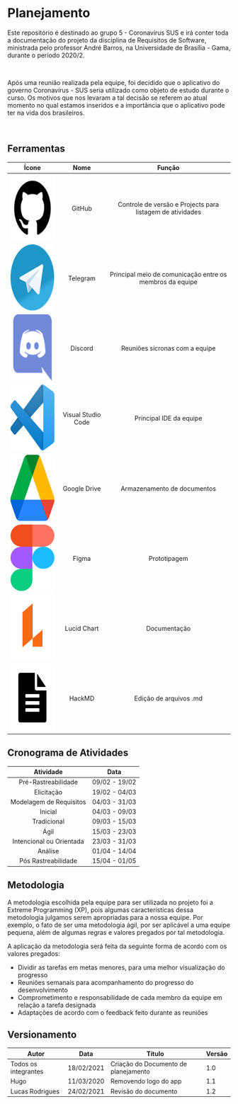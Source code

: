 # Planejamento


Este repositório é destinado ao grupo 5 - Coronavírus SUS e irá conter toda a documentação do projeto da disciplina de Requisitos de Software, ministrada pelo professor André Barros, na Universidade de Brasília - Gama, durante o período 2020/2.

<br>

Após uma reunião realizada pela equipe, foi decidido que o aplicativo do governo Coronavírus - SUS seria utilizado como objeto de estudo durante o curso. Os motivos que nos levaram a tal decisão se referem ao atual momento no qual estamos inseridos e a importância que o aplicativo pode ter na vida dos brasileiros. 

<br>

## Ferramentas

| Ícone | Nome | Função | 
|:--:|:--:|:--:| 
| <img width="150" height="150" src="https://raw.githubusercontent.com/Requisitos-de-Software/2020.2-Coronavirus-SUS/devel/docs/assets/icons/github.png"> | GitHub | Controle de versão e Projects para listagem de atividades | 
| <img width="150" height="150" src="https://raw.githubusercontent.com/Requisitos-de-Software/2020.2-Coronavirus-SUS/devel/docs/assets/icons/telegram.png"> | Telegram | Principal meio de comunicação entre os membros da equipe | 
| <img width="150" height="150" src="https://raw.githubusercontent.com/Requisitos-de-Software/2020.2-Coronavirus-SUS/devel/docs/assets/icons/discord.png"> | Discord | Reuniões sícronas com a equipe | 
| <img width="150" height="150" src="https://raw.githubusercontent.com/Requisitos-de-Software/2020.2-Coronavirus-SUS/devel/docs/assets/icons/VSCode.png"> | Visual Studio Code | Principal IDE da equipe | 
| <img width="150" height="150" src="https://raw.githubusercontent.com/Requisitos-de-Software/2020.2-Coronavirus-SUS/devel/docs/assets/icons/drive.png"> | Google Drive | Armazenamento de documentos | 
| <img width="150" height="150" src="https://raw.githubusercontent.com/Requisitos-de-Software/2020.2-Coronavirus-SUS/devel/docs/assets/icons/figma.png"> | Figma | Prototipagem | 
| <img width="150" height="150" src="https://raw.githubusercontent.com/Requisitos-de-Software/2020.2-Coronavirus-SUS/devel/docs/assets/icons/lucidChart.png"> | Lucid Chart | Documentação | 
| <img width="150" height="150" src="https://raw.githubusercontent.com/Requisitos-de-Software/2020.2-Coronavirus-SUS/devel/docs/assets/icons/hackmd.png"> | HackMD | Edição de arquivos .md | 


## Cronograma de Atividades

| Atividade | Data |
|:--:|:--:|
| Pré-Rastreabilidade | 09/02 - 19/02  |
| Elicitação | 19/02 - 04/03  |
| Modelagem de Requisitos | 04/03 - 31/03  |
| Inicial | 04/03 - 09/03  |
| Tradicional | 09/03 - 15/03  |
| Ágil | 15/03 - 23/03  |
| Intencional ou Orientada | 23/03 - 31/03  |
| Análise | 01/04 - 14/04  |
| Pós Rastreabilidade | 15/04 - 01/05  |

## Metodologia

A metodologia escolhida pela equipe para ser utilizada no projeto foi a Extreme Programming (XP), pois algumas características dessa metodologia julgamos serem apropriadas para a nossa equipe. Por exemplo, o fato de ser uma metodologia ágil, por ser aplicável a uma equipe pequena, além de algumas regras e valores pregados por tal metodologia.

A aplicação da metodologia será feita da seguinte forma de acordo com os valores pregados:

- Dividir as tarefas em metas menores, para uma melhor visualização do progresso
- Reuniões semanais para acompanhamento do progresso do desenvolvimento
- Comprometimento e responsabilidade de cada membro da equipe em relação a tarefa designada
- Adaptações de acordo com o feedback feito durante as reuniões

## Versionamento
| Autor | Data | Título | Versão |
|--|--|--|--|
| Todos os integrantes | 18/02/2021 | Criação do Documento de planejamento | 1.0 |
| Hugo | 11/03/2020     | Removendo logo do app | 1.1 |
| Lucas Rodrigues | 24/02/2021 | Revisão do documento | 1.2 |
